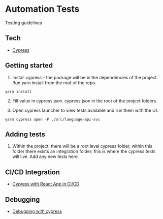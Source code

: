 
# Automation Tests

Testing guidelines

## Tech
- [Cypress](https://www.cypress.io/)

## Getting started
1. Install cypress - the package will be in the dependencies of the project. Run yarn install from the root of the repo.

```
yarn install
```
2. Fill value in cypress.json.
cypress.json in the root of the project folders.

3. Open cypress launcher to view tests available and run them with the UI.

```
yarn cypress open -P ./src/language-api-svc
```

## Adding tests
1. Within the project, there will be a root level cypress folder, within this folder there exists an integration folder; this is where the cypress tests will live. Add any new tests here.

## CI/CD Integration
- [Cypress with React App in CI/CD](https://www.codewithkarma.com/2019/09/create-react-app-functional-automation.html)

## Debugging
- [Debugging with cypress](https://docs.cypress.io/guides/guides/debugging.html#Using-debugger)